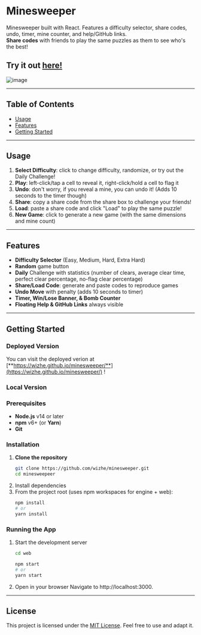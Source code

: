 # Minesweeper

Minesweeper built with React. Features a difficulty selector, share codes, undo, timer, mine counter, and help/GitHub links. <br />
**Share codes** with friends to play the same puzzles as them to see who's the best!

## Try it out [here!](https://wizhe.github.io/minesweeper/)
![image](https://github.com/user-attachments/assets/81403214-4d83-4f80-ae84-4523a881099c)


---

## Table of Contents

* [Usage](#usage)
* [Features](#features)
* [Getting Started](#getting-started)

---


## Usage

1. **Select Difficulty**: click to change difficulty, randomize, or try out the Daily Challenge!
2. **Play**: left-click/tap a cell to reveal it, right-click/hold a cell to flag it
3. **Undo**: don't worry, if you reveal a mine, you can undo it! (Adds 10 seconds to the timer though)
4. **Share**: copy a share code from the share box to challenge your friends!
5. **Load**: paste a share code and click "Load" to play the same puzzle!
6. **New Game**: click to generate a new game (with the same dimensions and mine count)


---

## Features

* **Difficulty Selector** (Easy, Medium, Hard, Extra Hard)
* **Random** game button
* **Daily** Challenge with statistics (number of clears, average clear time, perfect clear percentage, no-flag clear percentage)
* **Share/Load Code**: generate and paste codes to reproduce games
* **Undo Move** with penalty (adds 10 seconds to timer)
* **Timer, Win/Lose Banner, & Bomb Counter**
* **Floating Help & GitHub Links** always visible


---

## Getting Started

### Deployed Version
You can visit the deployed verion at [**https://wizhe.github.io/minesweeper/**](https://wizhe.github.io/minesweeper/) !

### Local Version
### Prerequisites

- **Node.js** v14 or later  
- **npm** v6+ (or **Yarn**)  
- **Git**

### Installation

1. **Clone the repository**  
   ```bash
   git clone https://github.com/wizhe/minesweeper.git
   cd minesweepeer
   ```
2. Install dependencies
3. From the project root (uses npm workspaces for engine + web):
   ```bash
   npm install
   # or
   yarn install
   ```
   
### Running the App

1. Start the development server
   ```bash
   cd web
   
   npm start
   # or
   yarn start
   ```

2. Open in your browser
   Navigate to http://localhost:3000.

---


## License

This project is licensed under the [MIT License](LICENSE).
Feel free to use and adapt it.
